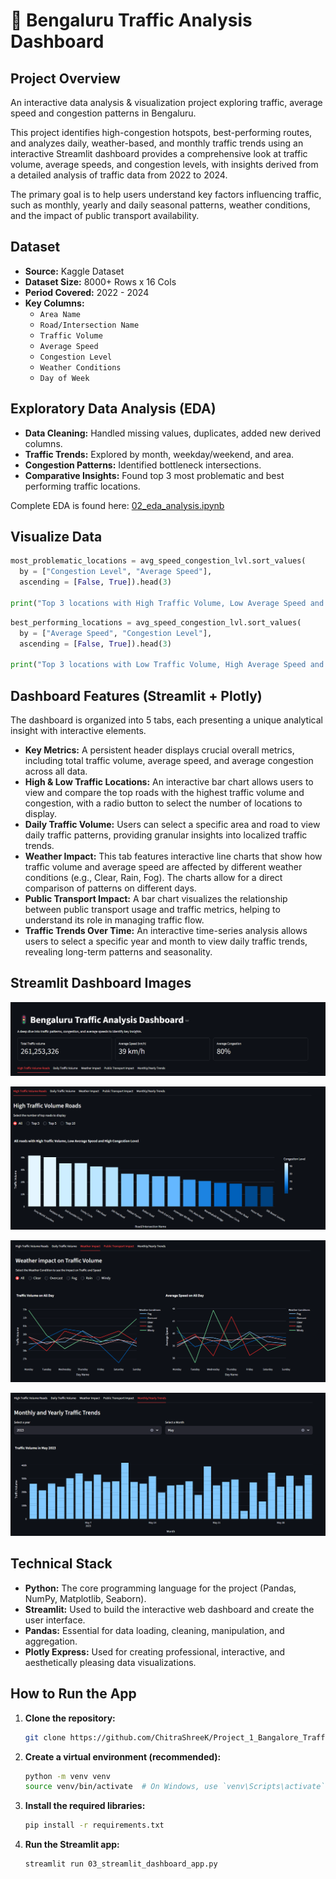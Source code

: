 # 🚦 Bengaluru Traffic Analysis Dashboard

## Project Overview

An interactive data analysis & visualization project exploring traffic, average speed and congestion patterns in Bengaluru. 
 
This project identifies high-congestion hotspots, best-performing routes, and analyzes daily, weather-based, and monthly traffic trends using an interactive Streamlit dashboard provides a comprehensive look at traffic volume, average speeds, and congestion levels, with insights derived from a detailed analysis of traffic data from 2022 to 2024.

The primary goal is to help users understand key factors influencing traffic, such as monthly, yearly and daily seasonal patterns, weather conditions, and the impact of public transport availability.

## Dataset
- **Source:** Kaggle Dataset
- **Dataset Size:** 8000+ Rows x 16 Cols
- **Period Covered:** 2022 - 2024
- **Key Columns:**
  - `Area Name`
  - `Road/Intersection Name`
  - `Traffic Volume`
  - `Average Speed`
  - `Congestion Level`
  - `Weather Conditions`
  - `Day of Week`

## Exploratory Data Analysis (EDA)

- **Data Cleaning:** Handled missing values, duplicates, added new derived columns.
- **Traffic Trends:** Explored by month, weekday/weekend, and area.
- **Congestion Patterns:** Identified bottleneck intersections.
- **Comparative Insights:** Found top 3 most problematic and best performing traffic locations.

Complete EDA is found here: [02_eda_analysis.ipynb](Notebooks\02_eda_analysis.ipynb02_eda_analysis.ipynb)

## Visualize Data
```python
most_problematic_locations = avg_speed_congestion_lvl.sort_values(
  by = ["Congestion Level", "Average Speed"], 
  ascending = [False, True]).head(3)

print("Top 3 locations with High Traffic Volume, Low Average Speed and High Congestion Level:\n", most_problematic_locations)
```

```python
best_performing_locations = avg_speed_congestion_lvl.sort_values(
  by = ["Average Speed", "Congestion Level"], 
  ascending = [False, True]).head(3)

print("Top 3 locations with Low Traffic Volume, High Average Speed and Low Congestion Level:\n", best_performing_locations)
```

## Dashboard Features (Streamlit + Plotly)

The dashboard is organized into 5 tabs, each presenting a unique analytical insight with interactive elements.

* **Key Metrics:** A persistent header displays crucial overall metrics, including total traffic volume, average speed, and average congestion across all data.
* **High & Low Traffic Locations:** An interactive bar chart allows users to view and compare the top roads with the highest traffic volume and congestion, with a radio button to select the number of locations to display.
* **Daily Traffic Volume:** Users can select a specific area and road to view daily traffic patterns, providing granular insights into localized traffic trends.
* **Weather Impact:** This tab features interactive line charts that show how traffic volume and average speed are affected by different weather conditions (e.g., Clear, Rain, Fog). The charts allow for a direct comparison of patterns on different days.
* **Public Transport Impact:** A bar chart visualizes the relationship between public transport usage and traffic metrics, helping to understand its role in managing traffic flow.
* **Traffic Trends Over Time:** An interactive time-series analysis allows users to select a specific year and month to view daily traffic trends, revealing long-term patterns and seasonality.

## Streamlit Dashboard Images

![Dashboard Main](Dashboard_Images\main_dashboard.png)

![Dashboard Main](Dashboard_Images\high_traffic_volume.png)

![Dashboard Main](Dashboard_Images\weather_Impct.png)

![Dashboard Main](Dashboard_Images\monthly_yearly.png)

## Technical Stack

* **Python:** The core programming language for the project (Pandas, NumPy, Matplotlib, Seaborn).
* **Streamlit:** Used to build the interactive web dashboard and create the user interface.
* **Pandas:** Essential for data loading, cleaning, manipulation, and aggregation.
* **Plotly Express:** Used for creating professional, interactive, and aesthetically pleasing data visualizations.

## How to Run the App

1.  **Clone the repository:**
    ```bash
    git clone https://github.com/ChitraShreeK/Project_1_Bangalore_Traffic_Analysis
    ```
2.  **Create a virtual environment (recommended):**
    ```bash
    python -m venv venv
    source venv/bin/activate  # On Windows, use `venv\Scripts\activate`
    ```
3.  **Install the required libraries:**
    ```bash
    pip install -r requirements.txt
    ```
4.  **Run the Streamlit app:**
    ```bash
    streamlit run 03_streamlit_dashboard_app.py
    ```